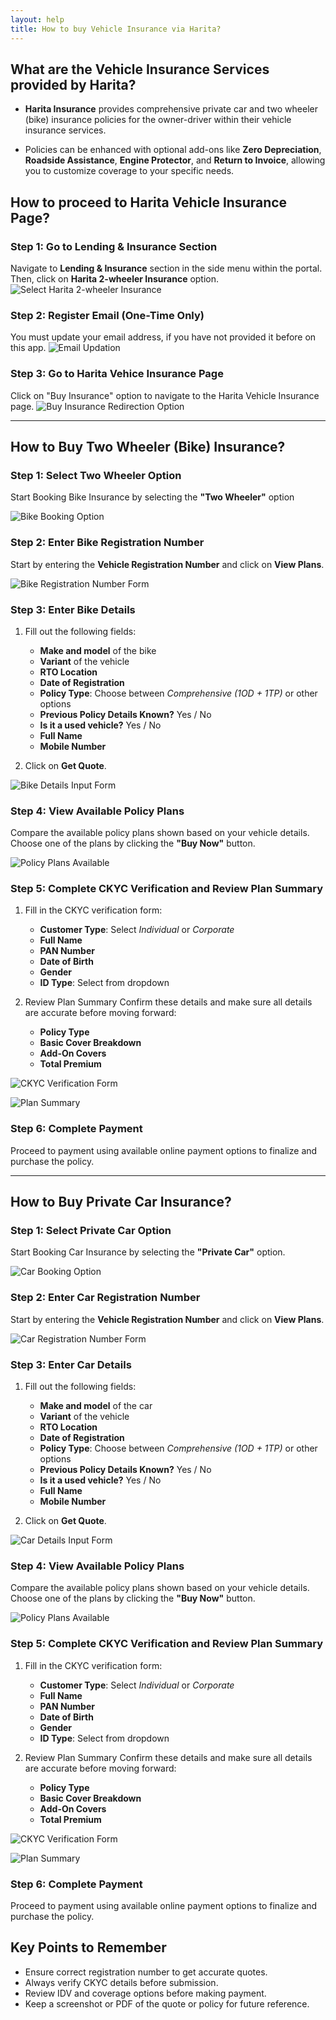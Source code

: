 ```yaml
---
layout: help
title: How to buy Vehicle Insurance via Harita?
---
```


## What are the Vehicle Insurance Services provided by Harita?
- **Harita Insurance** provides comprehensive private car and two wheeler (bike) insurance policies for the owner-driver within their vehicle insurance services.

- Policies can be enhanced with optional add-ons like **Zero Depreciation**, **Roadside Assistance**, **Engine Protector**, and **Return to Invoice**, allowing you to customize coverage to your specific needs.

## How to proceed to Harita Vehicle Insurance Page?

### Step 1: Go to Lending & Insurance Section
Navigate to **Lending & Insurance** section in the side menu within the portal. Then, click on **Harita 2-wheeler Insurance** option.
![Select Harita 2-wheeler Insurance](../images/help/harita-guide/Lending&Insurance_twowheeleroption.png)

### Step 2: Register Email (One-Time Only)
You must update your email address, if you have not provided it before on this app.
![Email Updation](../images/help/harita-guide/EmailEntryFirstTimeUsers.png)

### Step 3: Go to Harita Vehice Insurance Page
Click on "Buy Insurance" option to navigate to the Harita Vehicle Insurance page.
![Buy Insurance Redirection Option](../images/help/harita-guide/redirection_link.png)

---

## How to Buy Two Wheeler (Bike) Insurance?

### Step 1: Select Two Wheeler Option
Start Booking Bike Insurance by selecting the **"Two Wheeler"** option

![Bike Booking Option](../images/help/harita-guide/TwoWheelerOption.png)

### Step 2: Enter Bike Registration Number
Start by entering the **Vehicle Registration Number** and click on **View Plans**.

![Bike Registration Number Form](../images/help/harita-guide/CarNumber.png)

### Step 3: Enter Bike Details

1. Fill out the following fields:
   - **Make and model** of the bike
   - **Variant** of the vehicle
   - **RTO Location**
   - **Date of Registration**
   - **Policy Type**: Choose between *Comprehensive (1OD + 1TP)* or other options
   - **Previous Policy Details Known?** Yes / No
   - **Is it a used vehicle?** Yes / No
   - **Full Name**
   - **Mobile Number**

2. Click on **Get Quote**.

![Bike Details Input Form](../images/help/harita-guide/bike-details-form.png)

### Step 4: View Available Policy Plans
Compare the available policy plans shown based on your vehicle details. Choose one of the plans by clicking the **"Buy Now"** button.

![Policy Plans Available](../images/help/harita-guide/BikeInsurance_AvailableOption.png)

### Step 5: Complete CKYC Verification and Review Plan Summary

1. Fill in the CKYC verification form:
    - **Customer Type**: Select *Individual* or *Corporate*
    - **Full Name**
    - **PAN Number**
    - **Date of Birth**
    - **Gender**
    - **ID Type**: Select from dropdown

2. Review Plan Summary
Confirm these details and make sure all details are accurate before moving forward:
    - **Policy Type**
    - **Basic Cover Breakdown**
    - **Add-On Covers**
    - **Total Premium**

![CKYC Verification Form](../images/help/harita-guide/Bike_Verification.png)

![Plan Summary](../images/help/harita-guide/Bike_Summary.png)

### Step 6: Complete Payment
Proceed to payment using available online payment options to finalize and purchase the policy.

---

## How to Buy Private Car Insurance?

### Step 1: Select Private Car Option
Start Booking Car Insurance by selecting the **"Private Car"** option.

![Car Booking Option](../images/help/harita-guide/FourWheelerOption.png)

### Step 2: Enter Car Registration Number
Start by entering the **Vehicle Registration Number** and click on **View Plans**.

![Car Registration Number Form](../images/help/harita-guide/CarNumber.png)

### Step 3: Enter Car Details

1. Fill out the following fields:
    - **Make and model** of the car
    - **Variant** of the vehicle
    - **RTO Location**
    - **Date of Registration**
    - **Policy Type**: Choose between *Comprehensive (1OD + 1TP)* or other options
    - **Previous Policy Details Known?** Yes / No
    - **Is it a used vehicle?** Yes / No
    - **Full Name**
    - **Mobile Number**

2. Click on **Get Quote**.

![Car Details Input Form](../images/help/harita-guide/car-details-form.png)

### Step 4: View Available Policy Plans
Compare the available policy plans shown based on your vehicle details. Choose one of the plans by clicking the **"Buy Now"** button.

![Policy Plans Available](../images/help/harita-guide/CarInsurance_AvailableOptions.png)

### Step 5: Complete CKYC Verification and Review Plan Summary

1. Fill in the CKYC verification form:
    - **Customer Type**: Select *Individual* or *Corporate*
    - **Full Name**
    - **PAN Number**
    - **Date of Birth**
    - **Gender**
    - **ID Type**: Select from dropdown

2. Review Plan Summary
Confirm these details and make sure all details are accurate before moving forward:
    - **Policy Type**
    - **Basic Cover Breakdown**
    - **Add-On Covers**
    - **Total Premium**

![CKYC Verification Form](../images/help/harita-guide/Car_Verification.png)

![Plan Summary](../images/help/harita-guide/Car_Summary.png)

### Step 6: Complete Payment
Proceed to payment using available online payment options to finalize and purchase the policy.

## Key Points to Remember

- Ensure correct registration number to get accurate quotes.
- Always verify CKYC details before submission.
- Review IDV and coverage options before making payment.
- Keep a screenshot or PDF of the quote or policy for future reference.
